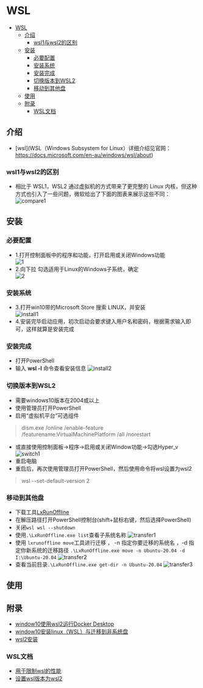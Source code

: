 # WSL

- [WSL](#wsl)
  - [介绍](#介绍)
    - [wsl1与wsl2的区别](#wsl1与wsl2的区别)
  - [安装](#安装)
    - [必要配置](#必要配置)
    - [安装系统](#安装系统)
    - [安装完成](#安装完成)
    - [切换版本到WSL2](#切换版本到wsl2)
    - [移动到其他盘](#移动到其他盘)
  - [使用](#使用)
  - [附录](#附录)
    - [WSL文档](#wsl文档)

## 介绍
* [wsl](WSL（Windows Subsystem for Linux）详细介绍见官网：https://docs.microsoft.com/en-au/windows/wsl/about)
### wsl1与wsl2的区别
* 相比于 WSL1，WSL2 通过虚拟机的方式带来了更完整的 Linux 内核，但这种方式也引入了一些问题，微软给出了下面的图表来展示这些不同：
![compare1](./picture/compare1.png)


## 安装
### 必要配置
* 1.打开控制面板中的程序和功能，打开启用或关闭Windows功能  
![1](./picture/1.png)
* 2.向下拉 勾选适用于Linux的Windows子系统，确定  
![2](./picture/2.png)
### 安装系统
* 3.打开win10带的Microsoft Store 搜索 LINUX，并安装  
![install1](./picture/install1.png)
* 4.安装完毕启动应用，初次启动会要求键入用户名和密码，根据需求输入即可，这样就算是安装完成  
### 安装完成 
* 打开PowerShell
* 输入 **wsl -l** 命令查看安装信息
![install2](./picture/install2.png)
### 切换版本到WSL2
* 需要windows10版本在2004或以上
* 使用管理员打开PowerShell
* 启用“虚拟机平台”可选组件  
> dism.exe /online /enable-feature /featurename:VirtualMachinePlatform /all /norestart
* 或直接使用控制面板->程序->启用或关闭Window功能->勾选Hyper_v
![switch1](./picture/switch1.png)
* 重启电脑
* 重启后，再次使用管理员打开PowerShell，然后使用命令将wsl设置为wsl2
> wsl --set-default-version 2

### 移动到其他盘
* 下载工具[LxRunOffline](https://github.com/DDoSolitary/LxRunOffline/releases)
* 在解压路径打开PowerShell控制台(shift+鼠标右键，然后选择PowerShell)
* 关闭`wsl wsl --shutdown`
* 使用`.\LxRunOffline.exe list`查看子系统名称
![transfer1](./picture/transfer1.png)
* 使用 `lxrunoffline move`工具进行迁移 ， -n 指定你要迁移的系统名 ，-d 指定你新系统的迁移路径 `.\LxRunOffline.exe move -n Ubuntu-20.04 -d I:\Ubuntu-20.04`
![transfer2](./picture/transfer2.png)
* 查看当前目录`.\LxRunOffline.exe get-dir -n Ubuntu-20.04`
![transfer3](./picture/transfer2.png)


## 使用


## 附录
* [window10使用wsl2运行Docker Desktop](https://www.cnblogs.com/xhznl/p/13184398.html)
* [window10安装linux（WSL）与迁移到非系统盘](https://blog.csdn.net/tonydz0523/article/details/103443768)
* [wsl2安装](https://blog.csdn.net/huiruwei1020/article/details/107551106)
### WSL文档
* [用于限制wsl的性能](https://docs.microsoft.com/en-us/windows/wsl/release-notes#build-18945)
* [设置wsl版本为wsl2](https://docs.microsoft.com/en-us/windows/wsl/install-manual#step-4---download-the-linux-kernel-update-package)
